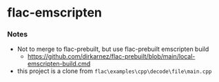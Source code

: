 flac-emscripten
===============
### Notes
- Not to merge to flac-prebuilt, but use flac-prebuilt emscripten build
  - https://github.com/dirkarnez/flac-prebuilt/blob/main/local-emscripten-build.cmd
- this project is a clone from `flac\examples\cpp\decode\file\main.cpp`

